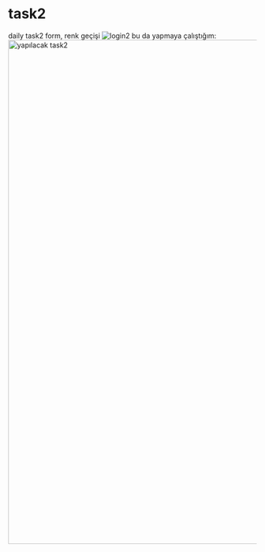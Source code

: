# task2
daily task2
form,
renk geçişi
![login2](https://user-images.githubusercontent.com/97285821/161018451-65b33836-0753-4e1a-b7e8-def365726478.jpg)
bu da yapmaya çalıştığım:
<img width="1020" alt="yapılacak task2" src="https://user-images.githubusercontent.com/97285821/160815462-5eadc50a-5d8d-4b4f-8b17-0581516ce1ae.png">
